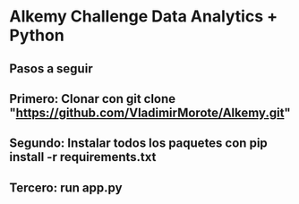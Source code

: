 # Alkemy Challenge Data Analytics + Python

## Pasos a seguir

## Primero: Clonar con git clone "https://github.com/VladimirMorote/Alkemy.git"

## Segundo: Instalar todos los paquetes con   pip install -r requirements.txt

## Tercero: run app.py
